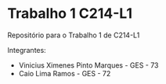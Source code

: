 # Trabalho 1 C214-L1

Repositório para o Trabalho 1 de C214-L1

Integrantes:
- Vinicius Ximenes Pinto Marques - GES - 73
- Caio Lima Ramos - GES - 72
